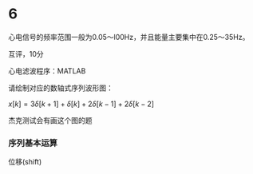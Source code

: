 # 6



心电信号的频率范围一般为0.05～l00Hz，并且能量主要集中在0.25～35Hz。

互评，10分



心电滤波程序：MATLAB



请绘制对应的数轴式序列波形图：

$x[k]=3\delta[k+1]+\delta[k]+2\delta[k-1]+2\delta[k-2]$



杰克测试会有画这个图的题



### 序列基本运算

位移(shift)